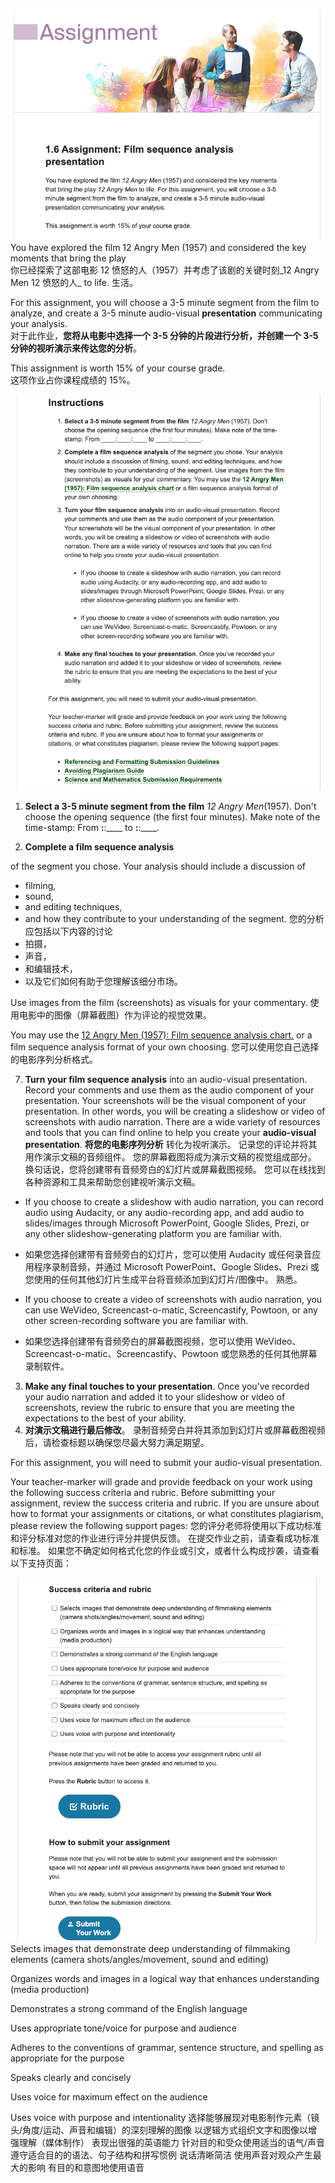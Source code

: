 ![](../img/1/1.7_1.png)
You have explored the film  12 Angry Men (1957) and considered the key moments that bring the play  
你已经探索了这部电影 12 愤怒的人（1957）并考虑了该剧的关键时刻_12 Angry Men 12 愤怒的人_ to life. 
生活。

For this assignment, you will choose a 3-5 minute segment from the film to analyze, and create a 3-5 minute audio-visual **presentation** communicating your analysis.  
对于此作业，**您将从电影中选择一个 3-5 分钟的片段进行分析，并创建一个 3-5 分钟的视听演示来传达您的分析**。

This assignment is worth 15% of your course grade.  
这项作业占你课程成绩的 15%。

![](../img/1/1.7_2.png)

1. **Select a 3-5 minute segment from the film** _12 Angry Men_(1957). 
Don't choose the opening sequence (the first four minutes). 
Make note of the time-stamp: From ____:____:____ to ____:____:____.

4. **Complete a film sequence analysis** 

of the segment you chose. 
Your analysis should include a discussion of 
- filming, 
- sound, 
- and editing techniques, 
- and how they contribute to your understanding of the segment. 
您的分析应包括以下内容的讨论
- 拍摄，
- 声音，
- 和编辑技术，
- 以及它们如何有助于您理解该细分市场。

Use images from the film (screenshots) as visuals for your commentary. 
使用电影中的图像（屏幕截图）作为评论的视觉效果。

You may use the [12 Angry Men (1957): Film sequence analysis chart.](https://course.ilc.tvo.org//content/enforced/22862564-ENG4C-EN-02-02-ON-(I-D-0922)/course_content/assets/locker_docs/eng4c_01_12_angry_men_1957_film_se.pdf?ou=22862564) or a film sequence analysis format of your own choosing.
您可以使用您自己选择的电影序列分析格式。

7. **Turn your film sequence analysis** into an audio-visual presentation. Record your comments and use them as the audio component of your presentation. Your screenshots will be the visual component of your presentation. In other words, you will be creating a slideshow or video of screenshots with audio narration. There are a wide variety of resources and tools that you can find online to help you create your **audio-visual presentation**.
**将您的电影序列分析** 转化为视听演示。 
记录您的评论并将其用作演示文稿的音频组件。 
您的屏幕截图将成为演示文稿的视觉组成部分。
换句话说，您将创建带有音频旁白的幻灯片或屏幕截图视频。 
您可以在线找到各种资源和工具来帮助您创建视听演示文稿。

- If you choose to create a slideshow with audio narration, you can record audio using Audacity, or any audio-recording app, and add audio to slides/images through Microsoft PowerPoint, Google Slides, Prezi, or any other slideshow-generating platform you are familiar with.
- 如果您选择创建带有音频旁白的幻灯片，您可以使用 Audacity 或任何录音应用程序录制音频，并通过 Microsoft PowerPoint、Google Slides、Prezi 或您使用的任何其他幻灯片生成平台将音频添加到幻灯片/图像中。 熟悉。

- If you choose to create a video of screenshots with audio narration, you can use WeVideo, Screencast-o-matic, Screencastify, Powtoon, or any other screen-recording software you are familiar with.
- 如果您选择创建带有音频旁白的屏幕截图视频，您可以使用 WeVideo、Screencast-o-matic、Screencastify、Powtoon 或您熟悉的任何其他屏幕录制软件。

3. **Make any final touches to your presentation**. Once you’ve recorded your audio narration and added it to your slideshow or video of screenshots, review the rubric to ensure that you are meeting the expectations to the best of your ability.
3. **对演示文稿进行最后修改**。 录制音频旁白并将其添加到幻灯片或屏幕截图视频后，请检查标题以确保您尽最大努力满足期望。


For this assignment, you will need to submit your audio-visual presentation.

Your teacher-marker will grade and provide feedback on your work using the following success criteria and rubric. Before submitting your assignment, review the success criteria and rubric. If you are unsure about how to format your assignments or citations, or what constitutes plagiarism, please review the following support pages:
您的评分老师将使用以下成功标准和评分标准对您的作业进行评分并提供反馈。 在提交作业之前，请查看成功标准和标准。 如果您不确定如何格式化您的作业或引文，或者什么构成抄袭，请查看以下支持页面：

![](../img/1/1.7_3.png)Selects images that demonstrate deep understanding of filmmaking elements (camera shots/angles/movement, sound and editing)

Organizes words and images in a logical way that enhances understanding (media production)

Demonstrates a strong command of the English language

Uses appropriate tone/voice for purpose and audience

Adheres to the conventions of grammar, sentence structure, and spelling as appropriate for the purpose

Speaks clearly and concisely

Uses voice for maximum effect on the audience

Uses voice with purpose and intentionality
选择能够展现对电影制作元素（镜头/角度/运动、声音和编辑）的深刻理解的图像
以逻辑方式组织文字和图像以增强理解（媒体制作）
表现出很强的英语能力
针对目的和受众使用适当的语气/声音
遵守适合目的的语法、句子结构和拼写惯例
说话清晰简洁
使用声音对观众产生最大的影响
有目的和意图地使用语音